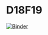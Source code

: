 # D18F19

[![Binder](https://mybinder.org/badge_logo.svg)](https://mybinder.org/v2/gh/mustafaquraish/D18F19/master?filepath=Curves2D.ipynb)

